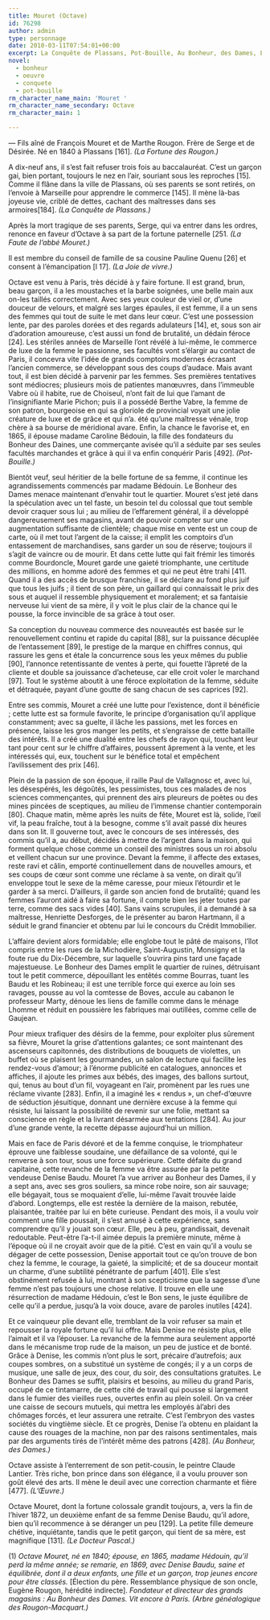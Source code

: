 ```yaml
---
title: Mouret (Octave)
id: 76298
author: admin
type: personnage
date: 2010-03-11T07:54:01+00:00
excerpt: La Conquête de Plassans, Pot-Bouille, Au Bonheur, des Dames, L’Œuvre
novel:
  - bonheur
  - oeuvre
  - conquete
  - pot-bouille
rm_character_name_main: 'Mouret '
rm_character_name_secondary: Octave
rm_character_main: 1

---
```

— Fils aîné de François Mouret et de Marthe Rougon. Frère de Serge et de Désirée. Né en 1840 à Plassans [161]. _(La Fortune des Rougon.)_

A dix-neuf ans, il s’est fait refuser trois fois au baccalauréat. C’est un garçon gai, bien portant, toujours le nez en l’air, souriant sous les reproches [15]. Comme il flâne dans la ville de Plassans, où ses parents se sont retirés, on l’envoie à Marseille pour apprendre le commerce [145]. Il mène là-bas joyeuse vie, criblé de dettes, cachant des maîtresses dans ses armoires[184]. _(La Conquête de Plassans.)_

Après la mort tragique de ses parents, Serge, qui va entrer dans les ordres, renonce en faveur d’Octave à sa part de la fortune paternelle [251. _(La Faute de l’abbé Mouret.)_

Il est membre du conseil de famille de sa cousine Pauline Quenu [26] et consent à l’émancipation [l 17]. _(La Joie de vivre.)_

Octave est venu à Paris, très décidé à y faire fortune. Il est grand, brun, beau garçon, il a les moustaches et la barbe soignées, une belle main aux on-les taillés correctement. Avec ses yeux couleur de vieil or, d’une douceur de velours, et malgré ses larges épaules, il est femme, il a un sens des femmes qui tout de suite le met dans leur cœur. C’est une possession lente, par des paroles dorées et des regards adulateurs [14], et, sous son air d’adoration amoureuse, c’est aussi un fond de brutalité, un dédain féroce [24]. Les stériles années de Marseille l’ont révélé à lui-même, le commerce de luxe de la femme le passionne, ses facultés vont s’élargir au contact de Paris, il concevra vite l’idée de grands comptoirs modernes écrasant l’ancien commerce, se développant sous des coups d’audace. Mais avant tout, il est bien décidé à parvenir par les femmes. Ses premières tentatives sont médiocres; plusieurs mois de patientes manœuvres, dans l’immeuble Vabre où il habite, rue de Choiseul, n’ont fait de lui que l’amant de l’insignifiante Marie Pichon; puis il a possédé Berthe Vabre, la femme de son patron, bourgeoise en qui sa gloriole de provincial voyait une jolie créature de luxe et de grâce et qui n’a. été qu’une maîtresse vénale, trop chère à sa bourse de méridional avare. Enfin, la chance le favorise et, en 1865, il épouse madame Caroline Bédouin, la fille des fondateurs du Bonheur des Daines, une commerçante avisée qu’il a séduite par ses seules facultés marchandes et grâce à qui il va enfin conquérir Paris [492]. _(Pot-Bouille.)_

Bientôt veuf, seul héritier de la belle fortune de sa femme, il continue les agrandissements commencés par madame Bédouin. Le Bonheur des Dames menace maintenant d’envahir tout le quartier. Mouret s’est jeté dans la spéculation avec un tel faste, un besoin tel du colossal que tout semble devoir craquer sous lui ; au milieu de l’effarement général, il a développé dangereusement ses magasins, avant de pouvoir compter sur une augmentation suffisante de clientèle; chaque mise en vente est un coup de carte, où il met tout l’argent de la caisse; il emplit les comptoirs d’un entassement de marchandises, sans garder un sou de réserve; toujours il s’agit de vaincre ou de mourir. Et dans cette lutte qui fait frémir les timorés comme Bourdoncle, Mouret garde une gaieté triomphante, une certitude des millions, en homme adoré des femmes et qui ne peut être trahi [411. Quand il a des accès de brusque franchise, il se déclare au fond plus juif que tous les juifs ; il tient de son père, un gaillard qui connaissait le prix des sous et auquel il ressemble physiquement et moralement; et sa fantaisie nerveuse lui vient de sa mère, il y voit le plus clair de la chance qui le pousse, la force invincible de sa grâce à tout oser.

Sa conception du nouveau commerce des nouveautés est basée sur le renouvellement continu et rapide du capital [88], sur la puissance décuplée de l’entassement [89], le prestige de la marque en chiffres connus, qui rassure les gens et étale la concurrence sous les yeux mêmes du publie [90], l’annonce retentissante de ventes à perte, qui fouette l’âpreté de la cliente et double sa jouissance d’acheteuse, car elle croit voler le marchand [97]. Tout le système aboutit à une féroce exploitation de la femme, séduite et détraquée, payant d’une goutte de sang chacun de ses caprices [92].

Entre ses commis, Mouret a créé une lutte pour l’existence, dont il bénéficie ; cette lutte est sa formule favorite, le principe d’organisation qu’il applique constamment; avec sa guelte, il lâche les passions, met les forces en présence, laisse les gros manger les petits, et s’engraisse de cette bataille des intérêts. Il a créé une dualité entre les chefs de rayon qui, touchant leur tant pour cent sur le chiffre d’affaires, poussent âprement à la vente, et les intéressés qui, eux, touchent sur le bénéfice total et empêchent l’avilissement des prix [46].

Plein de la passion de son époque, il raille Paul de Vallagnosc et, avec lui, les désespérés, les dégoûtés, les pessimistes, tous ces malades de nos sciences commençantes, qui prennent des airs pleureurs de poètes ou des mines pincées de sceptiques, au milieu de l’immense chantier contemporain [80]. Chaque matin, même après les nuits de fête, Mouret est là, solide, l’œil vif, la peau fraîche, tout à la besogne, comme s’il avait passé dix heures dans son lit. Il gouverne tout, avec le concours de ses intéressés, des commis qu’il a, au début, décidés à mettre de l’argent dans la maison, qui forment quelque chose comme un conseil des ministres sous un roi absolu et veillent chacun sur une province. Devant la femme, il affecte des extases, reste ravi et câlin, emporté continuellement dans de nouvelles amours, et ses coups de cœur sont comme une réclame à sa vente, on dirait qu’il enveloppe tout le sexe de la même caresse, pour mieux l’étourdir et le garder à sa merci. D’ailleurs, il garde son ancien fond de brutalité; quand les femmes l’auront aidé à faire sa fortune, il compte bien les jeter toutes par terre, comme des sacs vides [40]. Sans vains scrupules, il a demandé à sa maîtresse, Henriette Desforges, de le présenter au baron Hartmann, il a séduit le grand financier et obtenu par lui le concours du Crédit Immobilier.

L’affaire devient alors formidable; elle englobe tout le pâté de maisons, l’îlot compris entre les rues de la Michodière, Saint-Augustin, Monsigny et la foute rue du Dix-Décembre, sur laquelle s’ouvrira pins tard une façade majestueuse. Le Bonheur des Dames emplit le quartier de ruines, détruisant tout le petit commerce, dépouillant les entêtés comme Bourras, tuant les Baudu et les Robineau; il est une terrible force qui exerce au loin ses ravages, pousse au vol la comtesse de Boves, accule au cabanon le professeur Marty, dénoue les liens de famille comme dans le ménage Lhomme et réduit en poussière les fabriques mai outillées, comme celle de Gaujean.

Pour mieux trafiquer des désirs de la femme, pour exploiter plus sûrement sa fièvre, Mouret la grise d’attentions galantes; ce sont maintenant des ascenseurs capitonnés, des distributions de bouquets de violettes, un buffet où se plaisent les gourmandes, un salon de lecture qui facilite les rendez-vous d’amour; à l’énorme publicité en catalogues, annonces et affiches, il ajoute les primes aux bébés, des images, des ballons surtout, qui, tenus au bout d’un fil, voyageant en l’air, promènent par les rues une réclame vivante [283]. Enfin, il a imaginé les « rendus », un chef-d’œuvre de séduction jésuitique, donnant une dernière excuse à la femme qui résiste, lui laissant la possibilité de revenir sur une folie, mettant sa conscience en règle et la livrant désarmée aux tentations [284]. Au jour d’une grande vente, la recette dépasse aujourd’hui un million.

Mais en face de Paris dévoré et de la femme conquise, le triomphateur éprouve une faiblesse soudaine, une défaillance de sa volonté, qui le renverse à son tour, sous une force supérieure. Cette défaite du grand capitaine, cette revanche de la femme va être assurée par la petite vendeuse Denise Baudu. Mouret l’a vue arriver au Bonheur des Dames, il y a sept ans, avec ses gros souliers, sa mince robe noire, son air sauvage; elle bégayait, tous se moquaient d’elle, lui-même l’avait trouvée laide d’abord. Longtemps, elle est restée la dernière de la maison, rebutée, plaisantée, traitée par lui en bête curieuse. Pendant des mois, il a voulu voir comment une fille poussait, il s’est amusé à cette expérience, sans comprendre qu’il y jouait son cœur. Elle, peu à peu, grandissait, devenait redoutable. Peut-être l’a-t-il aimée depuis la première minute, même à l’époque où il ne croyait avoir que de la pitié. C’est en vain qu’il a voulu se dégager de cette possession, Denise apportait tout ce qu’on trouve de bon chez la femme, le courage, la gaieté, la simplicité; et de sa douceur montait un charme, d’une subtilité pénétrante de parfum [401]. Elle s’est obstinément refusée à lui, montrant à son scepticisme que la sagesse d’une femme n’est pas toujours une chose relative. Il trouve en elle une résurrection de madame Hédouin, c’est le Bon sens, le juste équilibre de celle qu’il a perdue, jusqu’à la voix douce, avare de paroles inutiles [424].

Et ce vainqueur plie devant elle, tremblant de la voir refuser sa main et repousser la royale fortune qu’il lui offre. Mais Denise ne résiste plus, elle l’aimait et il va l’épouser. La revanche de la femme aura seulement apporté dans le mécanisme trop rude de la maison, un peu de justice et de bonté. Grâce à Denise, les commis n’ont plus le sort, précaire d’autrefois; aux coupes sombres, on a substitué un système de congés; il y a un corps de musique, une salle de jeux, des cour, du soir, des consultations gratuites. Le Bonheur des Dames se suffit, plaisirs et besoins, au milieu du grand Paris, occupé de ce tintamarre, de cette cité de travail qui pousse si largement dans le fumier des vieilles rues, ouvertes enfin au plein soleil. On va créer une caisse de secours mutuels, qui mettra les employés àl’abri des chômages forcés, et leur assurera une retraite. C’est l’embryon des vastes sociétés du vingtième siècle. Et ce progrès, Denise l’a obtenu en plaidant la cause des rouages de la machine, non par des raisons sentimentales, mais par des arguments tirés de l’intérêt même des patrons [428]. _(Au Bonheur, des Dames.)_

Octave assiste à l’enterrement de son petit-cousin, le peintre Claude Lantier. Très riche, bon prince dans son élégance, il a voulu prouver son goût élevé des arts. Il mène le deuil avec une correction charmante et fière [477]. _(L’Œuvre.)_

Octave Mouret, dont la fortune colossale grandit toujours, a, vers la fin de l’hiver 1872, un deuxième enfant de sa femme Denise Baudu, qu’il adore, bien qu’il recommence à se déranger un peu [129]. La petite fille demeure chétive, inquiétante, tandis que le petit garçon, qui tient de sa mère, est magnifique [131]. _(Le Docteur Pascal.)_

(1) _Octave Mouret, né en 1840; épouse, en 1865, madame Hédouin, qu’il perd la même année; se remarie, en 1869, avec Denise Baudu, saine et équilibrée, dont il a deux enfants, une fille et un garçon, trop jeunes encore pour être classés._ [Élection du père. Ressemblance physique de son oncle, Eugène Rougon, hérédité indirecte]. _Fondateur et directeur des grands magasins : Au Bonheur des Dames. Vit encore à Paris. (Arbre généalogique des Rougon-Macquart.)_